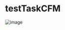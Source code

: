 # testTaskCFM
![image](https://user-images.githubusercontent.com/49698619/111114170-eaaef580-8573-11eb-9eac-ff4659f83f43.png)
